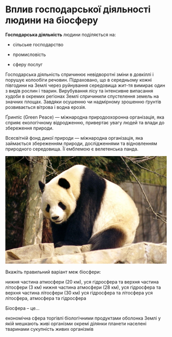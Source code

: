 # Вплив господарської дiяльностi людини на бiосферу

**Господарська діяльність** людини поділяється на:

-   сільське господарство

-   промисловість

-   сферу послуг

Господарська діяльність спричинює невідворотні зміни в довкіллі і порушує колообіги речовин. Підраховано, що в середньому кожні півгодини на Землі через руйнування середовища жит-тя вимирає один з видів рослин і тварин. Вирубування лісу та інтенсивне випасання худоби в окремих регіонах Землі спричинили спустелення земель на значних площах. Завдяки осушенню чи надмірному зрошенню ґрунтів розвивається вітрова і водна ерозія.

<span class="p1">Ґринпіс</span> (Green Peace) — міжнародна природоохоронна організація, яка сприяє екологічному відродженню, привертає увагу людей та влади до збереження природи.

<span class="p1">Всесвітній фонд дикої природи</span> — міжнародна організація, яка займається збереженням природи, дослідженнями та відновленням природного середовища. Її емблемою є велетенська панда.

<div align="center">
<img src="2-1.jpg">
</div>

<quiz>
<question>
<p>Вкажіть правильний варіант меж біосфери:</p>
<answer correct>нижня частина атмосфери (20 км), уся гідросфера та верхня частина літосфери (3 км)</answer> 
<answer>нижня частина атмосфери (28 км), уся гідросфера та верхня частина літосфери (30 км)</answer>
<answer>уся гідросфера та літосфера</answer>
<answer>уся літосфера, атмосфера та гідросфера</answer>
</question>

<question>
<p>Біосфера – це...</p>
<answer>економічна сфера торгівлі біологічними продуктами</answer>
<answer correct>оболонка Землі у якій мешкають живі організми</answer>
<answer>окремі ділянки планети населені тваринами</answer>
<answer>cукупність живих організмів</answer>
</question>
</quiz>
